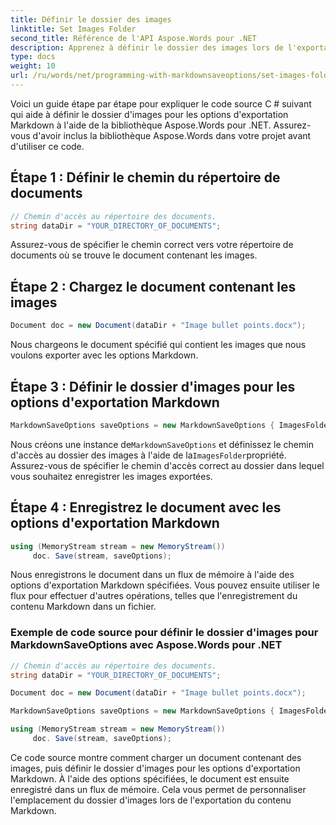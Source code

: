 ```yaml
---
title: Définir le dossier des images
linktitle: Set Images Folder
second_title: Référence de l'API Aspose.Words pour .NET
description: Apprenez à définir le dossier des images lors de l'exportation vers Markdown avec Aspose.Words pour .NET. Personnalisez le placement des images pour une meilleure organisation et intégration.
type: docs
weight: 10
url: /ru/words/net/programming-with-markdownsaveoptions/set-images-folder/
---
```


Voici un guide étape par étape pour expliquer le code source C # suivant qui aide à définir le dossier d'images pour les options d'exportation Markdown à l'aide de la bibliothèque Aspose.Words pour .NET. Assurez-vous d'avoir inclus la bibliothèque Aspose.Words dans votre projet avant d'utiliser ce code.

## Étape 1 : Définir le chemin du répertoire de documents

```csharp
// Chemin d'accès au répertoire des documents.
string dataDir = "YOUR_DIRECTORY_OF_DOCUMENTS";
```

Assurez-vous de spécifier le chemin correct vers votre répertoire de documents où se trouve le document contenant les images.

## Étape 2 : Chargez le document contenant les images

```csharp
Document doc = new Document(dataDir + "Image bullet points.docx");
```

Nous chargeons le document spécifié qui contient les images que nous voulons exporter avec les options Markdown.

## Étape 3 : Définir le dossier d'images pour les options d'exportation Markdown

```csharp
MarkdownSaveOptions saveOptions = new MarkdownSaveOptions { ImagesFolder = dataDir + "Images" };
```

 Nous créons une instance de`MarkdownSaveOptions` et définissez le chemin d'accès au dossier des images à l'aide de la`ImagesFolder`propriété. Assurez-vous de spécifier le chemin d'accès correct au dossier dans lequel vous souhaitez enregistrer les images exportées.

## Étape 4 : Enregistrez le document avec les options d'exportation Markdown

```csharp
using (MemoryStream stream = new MemoryStream())
     doc. Save(stream, saveOptions);
```

Nous enregistrons le document dans un flux de mémoire à l'aide des options d'exportation Markdown spécifiées. Vous pouvez ensuite utiliser le flux pour effectuer d'autres opérations, telles que l'enregistrement du contenu Markdown dans un fichier.

### Exemple de code source pour définir le dossier d'images pour MarkdownSaveOptions avec Aspose.Words pour .NET

```csharp
// Chemin d'accès au répertoire des documents.
string dataDir = "YOUR_DIRECTORY_OF_DOCUMENTS";

Document doc = new Document(dataDir + "Image bullet points.docx");

MarkdownSaveOptions saveOptions = new MarkdownSaveOptions { ImagesFolder = dataDir + "Images" };

using (MemoryStream stream = new MemoryStream())
     doc. Save(stream, saveOptions);
```

Ce code source montre comment charger un document contenant des images, puis définir le dossier d'images pour les options d'exportation Markdown. À l'aide des options spécifiées, le document est ensuite enregistré dans un flux de mémoire. Cela vous permet de personnaliser l'emplacement du dossier d'images lors de l'exportation du contenu Markdown.